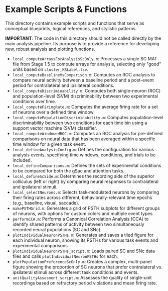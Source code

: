 # Example Scripts & Functions

This directory contains example scripts and functions that serve as conceptual blueprints, logical references, and stylistic patterns.

**IMPORTANT**: The code in this directory should not be called directly by the main analysis pipeline. Its purpose is to provide a reference for developing new, robust analysis and plotting functions.

*   `local_computeArraysForAnalysisScOnly.m`: Processes a single SC MAT file from Stage 1.5 to compute arrays for analysis, selecting only "good" units based on `cluster_KSLabel.tsv`.
*   `local_computeBaselineVsComparison.m`: Computes an ROC analysis to compare neural activity between a baseline period and a post-event period for contralateral and ipsilateral conditions.
*   `local_computeDiscriminability.m`: Computes both single-neuron (ROC) and population-level (SVM) discriminability between two experimental conditions over time.
*   `local_computeFiringRate.m`: Computes the average firing rate for a set of neurons over a defined time window.
*   `local_computePopulationDiscriminability.m`: Computes population-level discriminability between two conditions for each time bin using a support vector machine (SVM) classifier.
*   `local_computeWindowedROC.m`: Computes an ROC analysis for pre-defined comparisons on neural data that has been averaged within a specific time window for a given task event.
*   `local_defineAnalysisConfig.m`: Defines the configuration for various analysis events, specifying time windows, conditions, and trials to be included.
*   `local_defineComparisons.m`: Defines the sets of experimental conditions to be compared for both the gSac and attention tasks.
*   `local_defineScSide.m`: Determines the recording side of the superior colliculus (left or right) by comparing neural responses to contralateral and ipsilateral stimuli.
*   `local_selectNeurons.m`: Selects task-modulated neurons by comparing their firing rates across different, behaviorally-relevant time epochs (e.g., baseline, visual, saccade).
*   `makePSTHGrid.m`: Generates a grid of PSTH subplots for different groups of neurons, with options for custom colors and multiple event types.
*   `performCCA.m`: Performs a Canonical Correlation Analysis (CCA) to identify shared patterns of activity between two simultaneously recorded neural populations (SC and SNc).
*   `plotIndividualNeuronPSTHs.m`: Generates and saves a tiled figure for each individual neuron, showing its PSTHs for various task events and experimental comparisons.
*   `plotIndividualNeuronPSTHs_script.m`: Loads paired SC and SNc data files and calls `plotIndividualNeuronPSTHs` for each.
*   `plotPopulationPreferenceScOnly.m`: Creates a complex, multi-panel figure showing the proportion of SC neurons that prefer contralateral vs. ipsilateral stimuli across different task conditions and events.
*   `unitQualityAssesment_script.m`: Assesses the quality of single-unit recordings based on refractory period violations and mean firing rate.
